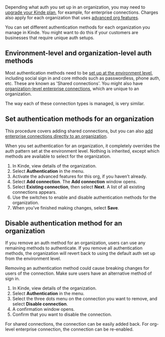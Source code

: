 
<Aside type="upgrade">

Depending what auth you set up in an organization, you may need to [upgrade your Kinde plan](https://kinde.com/pricing/), for example, for enterprise connections. Charges also apply for each organization that uses [advanced org features](/authenticate/custom-configurations/advanced-organization/).

</Aside>

You can set different authentication methods for each organization you manage in Kinde. You might want to do this if your customers are businesses that require unique auth setups.

## Environment-level and organization-level auth methods

Most authentication methods need to be [set up at the environment level](/authenticate/authentication-methods/set-up-user-authentication/), including social sign in and core mthods such as passwordless, phone auth, etc. These are known as 'Shared connections'. You might also have [organization-level enterprise connections](/authenticate/enterprise-connections/enterprise-connections-b2b/), which are unique to an organization. 

The way each of these connection types is managed, is very similar. 

## Set authentication methods for an organization

This procedure covers adding shared connections, but you can also [add enterprise connections directly to an organization](/authenticate/enterprise-connections/about-enterprise-connections/). 

<Aside type="warning">

When you set authentication for an organization, it completely overrides the auth pattern set at the environment level. Nothing is inherited, except which methods are available to select for the organization.

</Aside>

1. In Kinde, view details of the organization.
2. Select **Authentication** in the menu.
3. Activate the advanced features for this org, if you haven’t already.
4. Select **Add connection**. The **Add connection** window opens.
5. Select **Existing connection**, then select **Next**. A list of all existing connections appears. 
6. Use the switches to enable and disable authentication methods for the organization.
7. When you’ve finished making changes, select **Save**.

## Disable authentication method for an organization

If you remove an auth method for an organization, users can use any remaining methods to authenticate. If you remove all authentication methods, the organization will revert back to using the default auth set up from the environment level.

<Aside type="warning">

Removing an authentication method could cause breaking changes for users of the connection. Make sure users have an alternative method of sign in.

</Aside>

1. In Kinde, view details of the organization.
2. Select **Authentication** in the menu.
3. Select the three dots menu on the connection you want to remove, and select **Disable connection**.
4. A confirmation window opens. 
5. Confirm that you want to disable the connection.

For shared connections, the connection can be easily added back.
For org-level enterprise connection, the connection can be re-enabled.
